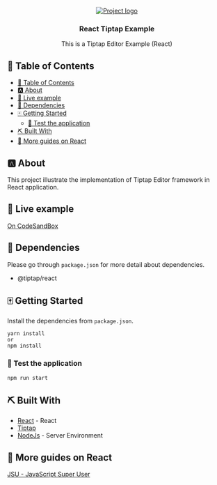 <p align="center">
  <a href="" rel="noopener">
 <img src="https://images.unsplash.com/photo-1531547255897-f400dc1b7de2?crop=entropy&cs=tinysrgb&fm=jpg&ixlib=rb-1.2.1&q=80&raw_url=true&ixid=MnwxMjA3fDB8MHxwaG90by1wYWdlfHx8fGVufDB8fHx8&auto=format&fit=crop&w=1074" alt="Project logo"></a>
</p>
<h3 align="center">React Tiptap Example</h3>

<p align="center"> This is a Tiptap Editor Example (React)
    <br> 
</p>

## 📝 Table of Contents

- [📝 Table of Contents](#-table-of-contents)
- [🅰️ About <a name="about"> </a>](#️-about--)
- [🥍 Live example](#-live-example)
- [🐩 Dependencies <a name = "dep"></a>](#-dependencies-)
- [🀄 Getting Started <a name = "getting_started"></a>](#-getting-started-)
  - [🍠 Test the application](#-test-the-application)
- [⛏️ Built With <a name = "tech_stack"></a>](#️-built-with-)
- [🎉 More guides on React <a name = "acknowledgments"></a>](#-more-guides-on-react-)

## 🅰️ About <a name="about"> </a>

This project illustrate the implementation of Tiptap Editor framework in React application.

## 🥍 Live example

[On CodeSandBox](https://codesandbox.io/s/tiptap-editor-react-example-oyyyp1)

## 🐩 Dependencies <a name = "dep"></a>

Please go through `package.json` for more detail about dependencies.

- @tiptap/react

## 🀄 Getting Started <a name = "getting_started"></a>

Install the dependencies from `package.json`.

```
yarn install
or
npm install
```

### 🍠 Test the application

```bash
npm run start
```

## ⛏️ Built With <a name = "tech_stack"></a>

- [React](https://www.recajs.org/) - React
- [Tiptap](https://tiptap.dev/)
- [NodeJs](https://nodejs.org/en/) - Server Environment

## 🎉 More guides on React <a name = "acknowledgments"></a>

[JSU - JavaScript Super User](http://javascriptsu.wordspres.com)
